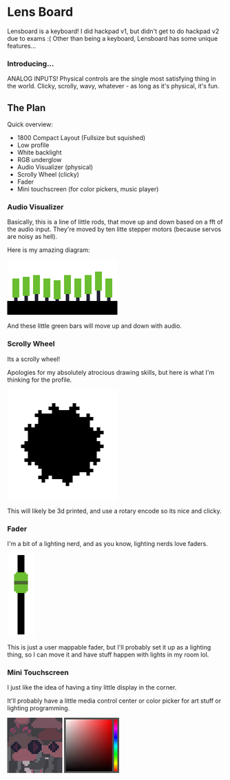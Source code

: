 # Lens Board

Lensboard is a keyboard! I did hackpad v1, but didn't get to do hackpad v2 due to exams :(
Other than being a keyboard, Lensboard has some unique features...

### Introducing...

ANALOG INPUTS!
Physical controls are the single most satisfying thing in the world. Clicky, scrolly, wavy, whatever - as long as it's physical, it's fun.

## The Plan

Quick overview:

- 1800 Compact Layout (Fullsize but squished)
- Low profile
- White backlight
- RGB underglow
- Audio Visualizer (physical)
- Scrolly Wheel (clicky)
- Fader
- Mini touchscreen (for color pickers, music player)

### Audio Visualizer

Basically, this is a line of little rods, that move up and down based on a fft of the audio input. They're moved by ten litte stepper motors (because servos are noisy as hell).

Here is my amazing diagram:

<img alt="A horizontal line of ten green rods, at various heights." src="./audio-visualiser-demo.png" style="width: 256px;-ms-interpolation-mode: nearest-neighbor;
  /* Firefox */
  image-rendering: crisp-edges;
  /* Chromium + Safari */
  image-rendering: pixelated;">

And these little green bars will move up and down with audio.

### Scrolly Wheel

Its a scrolly wheel!

Apologies for my absolutely atrocious drawing skills, but here is what I'm thinking for the profile. 

<img alt="Scrolly wheel diagram" src="./scrolly-wheel-demo.png" style="width: 256px;-ms-interpolation-mode: nearest-neighbor;
  /* Firefox */
  image-rendering: crisp-edges;
  /* Chromium + Safari */
  image-rendering: pixelated;">

This will likely be 3d printed, and use a rotary encode so its nice and clicky.

### Fader

I'm a bit of a lighting nerd, and as you know, lighting nerds love faders.

<img alt="Fader (slide potentiometer / slider)" src="./fader-demo.png" style="width: 64px;-ms-interpolation-mode: nearest-neighbor;
  /* Firefox */
  image-rendering: crisp-edges;
  /* Chromium + Safari */
  image-rendering: pixelated;">

This is just a user mappable fader, but I'll probably set it up as a lighting thing, so I can move it and have stuff happen with lights in my room lol.

### Mini Touchscreen

I just like the idea of having a tiny little display in the corner.

It'll probably have a little media control center or color picker for art stuff or lighting programming.

<img alt="Media Player with album art" src="./touchscreen-demo-1.png" style="width: 128px;-ms-interpolation-mode: nearest-neighbor;
  /* Firefox */
  image-rendering: crisp-edges;
  /* Chromium + Safari */
  image-rendering: pixelated;">
<img alt="HSV Color picker" src="./touchscreen-demo-2.png" style="width: 128px;-ms-interpolation-mode: nearest-neighbor;
  /* Firefox */
  image-rendering: crisp-edges;
  /* Chromium + Safari */
  image-rendering: pixelated;">

